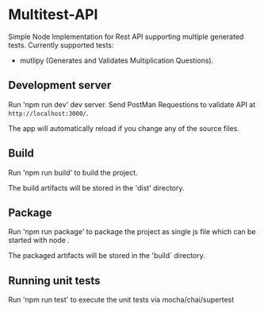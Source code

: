 # Multitest-API

Simple Node Implementation for Rest API supporting multiple generated tests.
Currently supported tests:
   - mutlipy (Generates and Validates Multiplication Questions).

## Development server

Run 'npm run dev' dev server. Send PostMan Requestions to validate API at `http://localhost:3000/`.

The app will automatically reload if you change any of the source files.

## Build
Run 'npm run build' to build the project.

The build artifacts will be stored in the 'dist' directory.

## Package

Run 'npm run package' to package the project as single js file which can be started with node <js file>.

The packaged artifacts will be stored in the 'build` directory.

## Running unit tests

Run 'npm run test' to execute the unit tests via mocha/chai/supertest
